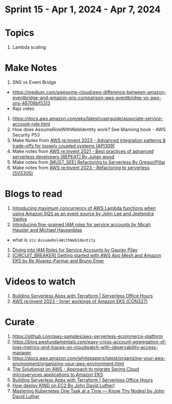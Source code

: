 <h1>Sprint 15 - Apr 1, 2024 - Apr 7, 2024</h1>

# Topics

1. Lambda scaling

# Make Notes

1. SNS vs Event Bridge
- https://medium.com/awesome-cloud/aws-difference-between-amazon-eventbridge-and-amazon-sns-comparison-aws-eventbridge-vs-aws-sns-46708bf5313
- Rajs video
1. https://docs.aws.amazon.com/eks/latest/userguide/associate-service-account-role.html
1. How does AssumeRoleWithWebIdentity work? See Manning book - AWS Security P53
1. Make Notes from [AWS re:Invent 2023 - Advanced integration patterns & trade-offs for loosely coupled systems (API309)](https://www.youtube.com/watch?v=FGKGdUiZKto)
1. Make notes from [AWS re:Invent 2021 - Best practices of advanced serverless developers [REPEAT] By Julian wood](https://www.youtube.com/watch?v=dnFm6MlPnco)
1. Make notes from [[MUST_SEE] Refactoring to Serverless By Gregor/Pillai](https://serverlessland.com/content/guides/refactoring-serverless/introduction)
1. Make notes from [AWS re:Invent 2023 - Refactoring to serverless (SVS305)](https://www.youtube.com/watch?v=bIu8XZZROw4)

# Blogs to read

1. [Introducing maximum concurrency of AWS Lambda functions when using Amazon SQS as an event source by John Lee and Jeetendra Vaidya](https://aws.amazon.com/blogs/compute/introducing-maximum-concurrency-of-aws-lambda-functions-when-using-amazon-sqs-as-an-event-source/)
1. [Introducing fine-grained IAM roles for service accounts by Micah Hausler and Michael Hausenblas](https://aws.amazon.com/blogs/opensource/introducing-fine-grained-iam-roles-service-accounts/)
- what is `sts:AssumeRoleWithWebIdentity`
1. [Diving into IAM Roles for Service Accounts by Gaurav Pilay](https://aws.amazon.com/blogs/containers/diving-into-iam-roles-for-service-accounts/)
1. [[CIRCUIT_BREAKER] Getting started with AWS App Mesh and Amazon EKS by Re Alvarez-Parmar and Bruno Emer](https://aws.amazon.com/blogs/containers/getting-started-with-app-mesh-and-eks/)

# Videos to watch

1. [Building Serverless Apps with Terraform | Serverless Office Hours](https://www.twitch.tv/videos/2108782870)
1. [AWS re:Invent 2023 - Inner workings of Amazon EKS (CON327)](https://www.youtube.com/watch?v=I0hi6UiA7Ts&t=1226s)

# Curate

1. https://github.com/aws-samples/aws-serverless-ecommerce-platform
1. https://blog.awsfundamentals.com/easy-cross-account-aggregation-of-logs-metrics-and-traces-on-cloudwatch-with-observability-access-manager
1. https://docs.aws.amazon.com/whitepapers/latest/organizing-your-aws-environment/organizing-your-aws-environment.html
1. [The Solutionist on AWS - Approach to migrate Spring Cloud microservices applications to Amazon EKS](https://www.twitch.tv/videos/2108886129)
1. [Building Serverless Apps with Terraform | Serverless Office Hours](https://www.twitch.tv/videos/2108782870)
1. [How deploy KIND on EC2 By John David Luther](https://medium.com/the-aws-way/the-aws-way-iac-in-action-a-docker-and-kind-ready-amazon-ec2-node-a0e2d907f9ec))
1. [Mastering Kubernetes One Task at a Time — Know Thy Nodes! by John David Luther](https://medium.com/the-aws-way/the-aws-way-mastering-kubernetes-one-task-at-a-time-know-thy-nodes-e3ad157ac2db)

